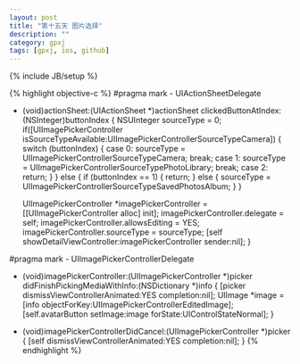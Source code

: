 ```yaml
---
layout: post
title: "第十五天 图片选择"
description: ""
category: gpxj
tags: [gpxj, ios, github]
---
```

{% include JB/setup %}

{% highlight objective-c %}
#pragma mark - UIActionSheetDelegate
- (void)actionSheet:(UIActionSheet *)actionSheet clickedButtonAtIndex:(NSInteger)buttonIndex {
    NSUInteger sourceType = 0;
    if([UIImagePickerController isSourceTypeAvailable:UIImagePickerControllerSourceTypeCamera]) {
        switch (buttonIndex) {
            case 0:
                sourceType = UIImagePickerControllerSourceTypeCamera;
                break;
            case 1:
                sourceType = UIImagePickerControllerSourceTypePhotoLibrary;
                break;
            case 2:
                return;
        }
    }
    else {
        if (buttonIndex == 1) {
            return;
        }
        else {
            sourceType = UIImagePickerControllerSourceTypeSavedPhotosAlbum;
        }
    }

    UIImagePickerController *imagePickerController = [[UIImagePickerController alloc] init];
    imagePickerController.delegate = self;
    imagePickerController.allowsEditing = YES;
    imagePickerController.sourceType = sourceType;
    [self showDetailViewController:imagePickerController sender:nil];
}


#pragma mark - UIImagePickerControllerDelegate
- (void)imagePickerController:(UIImagePickerController *)picker didFinishPickingMediaWithInfo:(NSDictionary *)info {
    [picker dismissViewControllerAnimated:YES completion:nil];
    UIImage *image = [info objectForKey:UIImagePickerControllerEditedImage];
    [self.avatarButton setImage:image forState:UIControlStateNormal];
}


- (void)imagePickerControllerDidCancel:(UIImagePickerController *)picker {
    [self dismissViewControllerAnimated:YES completion:nil];
}
{% endhighlight %}
